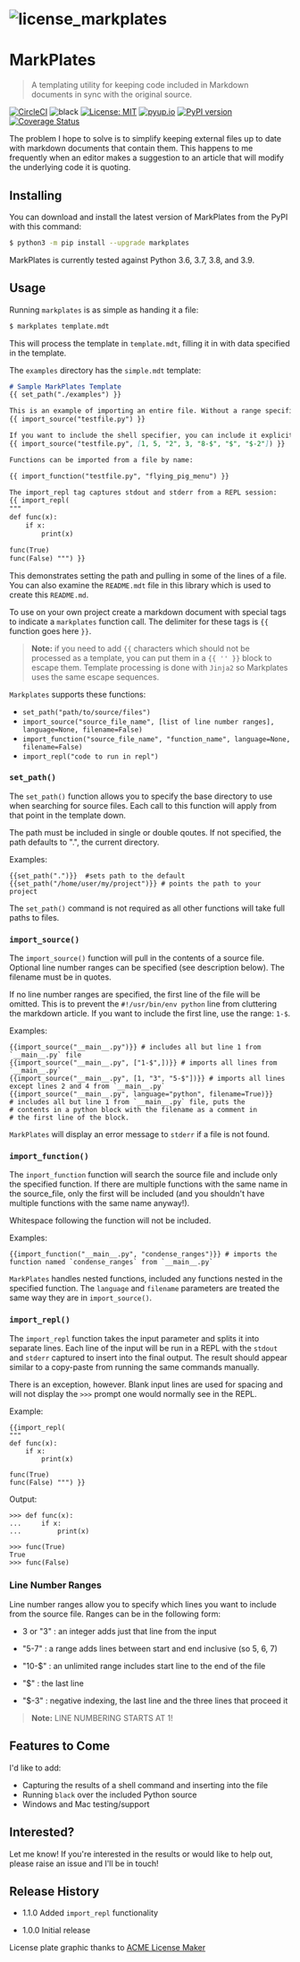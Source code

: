 # ![license_markplates](https://raw.githubusercontent.com/jima80525/markplates/master/license_markplates.jpg)

# MarkPlates

> A templating utility for keeping code included in Markdown documents in sync with the original source.

[![CircleCI](https://circleci.com/gh/jima80525/markplates.svg?style=svg)](https://circleci.com/gh/jima80525/markplates) ![black](https://img.shields.io/badge/code%20style-black-000000.svg) [![License: MIT](https://img.shields.io/badge/License-MIT-yellow.svg)](https://opensource.org/licenses/MIT) [![pyup.io](https://pyup.io/repos/github/jima80525/markplates/shield.svg)](https://pyup.io/account/repos/github/jima80525/markplates/) [![PyPI version](https://badge.fury.io/py/markplates.svg)](https://badge.fury.io/py/markplates) [![Coverage Status](https://coveralls.io/repos/github/jima80525/markplates/badge.svg?branch=master)](https://coveralls.io/github/jima80525/markplates?branch=master)

The problem I hope to solve is to simplify keeping external files up to date with markdown documents that contain them. This happens to me frequently when an editor makes a suggestion to an article that will modify the underlying code it is quoting.

## Installing

You can download and install the latest version of MarkPlates from the PyPI with this command:

```bash
$ python3 -m pip install --upgrade markplates
```

MarkPlates is currently tested against Python 3.6, 3.7, 3.8, and 3.9.

## Usage

Running `markplates` is as simple as handing it a file:

```bash
$ markplates template.mdt
```

This will process the template in `template.mdt`, filling it in with data specified in the template.

The `examples` directory has the `simple.mdt` template:

```markdown
# Sample MarkPlates Template
{{ set_path("./examples") }}

This is an example of importing an entire file. Without a range specified, the first line is skipped to not include the shell specifier. Double blank lines are condensed into single lines:
{{ import_source("testfile.py") }}

If you want to include the shell specifier, you can include it explicitly in a range. This silly example imports some of the lines from the file, demonstrating different ranges. Note that the ranges are compiled into a single list, so over-lapping ranges are only shown once:
{{ import_source("testfile.py", [1, 5, "2", 3, "8-$", "$", "$-2"]) }}

Functions can be imported from a file by name:

{{ import_function("testfile.py", "flying_pig_menu") }}

The import_repl tag captures stdout and stderr from a REPL session:
{{ import_repl(
"""
def func(x):
    if x:
        print(x)

func(True)
func(False) """) }}
```

This demonstrates setting the path and pulling in some of the lines of a file. You can also examine the `README.mdt` file in this library which is used to create this `README.md`.

To use on your own project create a markdown document with special tags to indicate a `markplates` function call.  The delimiter for these tags is `{{` function goes here `}}`.

> **Note:** if you need to add `{{` characters which should not be processed as a template, you can put them in a `{{ '' }}`  block to escape them. Template processing is done with `Jinja2` so Markplates uses the same escape sequences.

`Markplates` supports these functions:

*  `set_path("path/to/source/files")`
* `import_source("source_file_name", [list of line number ranges], language=None, filename=False)`
* `import_function("source_file_name", "function_name", language=None, filename=False)`
* `import_repl("code to run in repl")`

### `set_path()`

The `set_path()` function allows you to specify the base directory to use when searching for source files.  Each call to this function will apply from that point in the template down.

The path must be included in single or double qoutes. If not specified, the path defaults to ".", the current directory.

Examples:


```
{{set_path(".")}}  #sets path to the default
{{set_path("/home/user/my/project")}} # points the path to your project
```

The `set_path()` command is not required as all other functions will take full paths to files.

### `import_source()`

The `import_source()` function will pull in the contents of a source file.  Optional line number ranges can be specified (see description below). The filename must be in quotes.

If no line number ranges are specified, the first line of the file will be omitted.  This is to prevent the `#!/usr/bin/env python` line from cluttering the markdown article. If you want to include the first line, use the range: `1-$`.

Examples:

```
{{import_source("__main__.py")}} # includes all but line 1 from `__main__.py` file
{{import_source("__main__.py", ["1-$",])}} # imports all lines from `__main__.py`
{{import_source("__main__.py", [1, "3", "5-$"])}} # imports all lines except lines 2 and 4 from `__main__.py`
{{import_source("__main__.py", language="python", filename=True)}} 
# includes all but line 1 from `__main__.py` file, puts the 
# contents in a python block with the filename as a comment in 
# the first line of the block.
```


`MarkPlates` will display an error message to `stderr` if a file is not found.

### `import_function()`

The `inport_function` function will search the source file and include only the specified function. If there are multiple functions with the same name in the source_file, only the first will be included (and you shouldn't have multiple functions with the same name anyway!).

Whitespace following the function will not be included.

Examples:

```
{{import_function("__main__.py", "condense_ranges")}} # imports the function named `condense_ranges` from `__main__.py`
```


`MarkPlates` handles nested functions, included any functions nested in the specified function. The `language` and `filename` parameters are treated the same way they are in `import_source()`.

### `import_repl()`

The `import_repl` function takes the input parameter and splits it into separate lines.  Each line of the input will be run in a REPL with the `stdout` and `stderr` captured to insert into the final output. The result should appear similar to a copy-paste from running the same commands manually.

There is an exception, however.  Blank input lines are used for spacing and will not display the `>>>` prompt one would normally see in the REPL.

Example:

```
{{import_repl(
"""
def func(x):
    if x:
        print(x)

func(True)
func(False) """) }}
```


Output:
```
>>> def func(x):
...     if x:
...         print(x)

>>> func(True)
True
>>> func(False)

```

### Line Number Ranges

Line number ranges allow you to specify which lines you want to include from the source file.   Ranges can be in the following form:

* 3 or "3" : an integer adds just that line from the input

* "5-7" : a range adds lines between start and end inclusive (so 5, 6, 7)

* "10-$" : an unlimited range includes start line to the end of the file

* "$" : the last line

* "$-3" : negative indexing, the last line and the three lines that proceed it

> **Note:** LINE NUMBERING STARTS AT 1!

## Features to Come

I'd like to add:

* Capturing the results of a shell command and inserting into the file
* Running `black` over the included Python source
* Windows and Mac testing/support

## Interested?

Let me know!  If you're interested in the results or would like to help out, please raise an issue and I'll be in touch!

## Release History

* 1.1.0 Added `import_repl` functionality

* 1.0.0 Initial release

License plate graphic thanks to [ACME License Maker](https://www.acme.com/licensemaker/)

